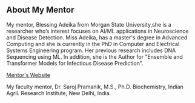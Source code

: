 ## About My Mentor

My mentor, Blessing Adeika from Morgan State University,she is a researcher who’s interest focuses on AI/ML applications in Neuroscience and Disease Detection. Miss Adeika, has a master's degree in Advanced Computing and she is currently in the PhD in Computer and Electrical Systems Engineering program. Her previous research includes DNA Sequencing using ML. In addition, she is the Author for "Ensemble and Transformer Models for Infectious Disease Prediction".

[Mentor's Website](https://www.linkedin.com/in/blessing-isoyiza-adeika/)


My faculty mentor, Dr. Saroj Pramanik, M.S., Ph.D. Biochemistry, Indian Agril. Research Institute, New Delhi, India. 

